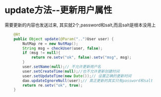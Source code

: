 # update方法--更新用户属性

需要更新的内容也发送过来, 其实就2个,password和salt,而且salt是根本没用上

```java
	@At
	public Object update(@Param("..")User user) {
		NutMap re = new NutMap();
		String msg = checkUser(user, false);
		if (msg != null){
			return re.setv("ok", false).setv("msg", msg);
		}
		user.setName(null);// 不允许更新用户名
		user.setCreateTime(null);//也不允许更新创建时间
		user.setUpdateTime(new Date());// 设置正确的更新时间
		dao.updateIgnoreNull(user);// 真正更新的其实只有password和salt
		return re.setv("ok", true);
	}
```